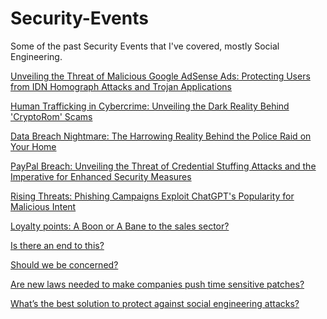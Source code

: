 # Security-Events
Some of the past Security Events that I've covered, mostly Social Engineering.

<a href="https://github.com/HarshaBaddigam/Security-Events/blob/main/Unveiling%20the%20Threat%20of%20Malicious%20Google%20AdSense%20Ads:%20Protecting%20Users%20from%20IDN%20Homograph%20Attacks%20and%20Trojan%20Applications.md">Unveiling the Threat of Malicious Google AdSense Ads: Protecting Users from IDN Homograph Attacks and Trojan Applications</a>

<a href="https://github.com/HarshaBaddigam/Security-Events/blob/main/HumanTraffickinginCybercrime%3AUnveilingtheDarkRealityBehind'CryptoRom'Scams.md">Human Trafficking in Cybercrime: Unveiling the Dark Reality Behind 'CryptoRom' Scams</a>

<a href="https://github.com/HarshaBaddigam/Security-Events/blob/main/DataBreachNightmare%3ATheHarrowingRealityBehindthePoliceRaidonYourHome.md">Data Breach Nightmare: The Harrowing Reality Behind the Police Raid on Your Home</a>

<a href="https://github.com/HarshaBaddigam/Security-Events/blob/main/PayPal%20Breach%3A%20Unveiling%20the%20Threat%20of%20Credential%20Stuffing%20Attacks%20and%20the%20Imperative%20for%20Enhanced%20Security%20Measures.md">PayPal Breach: Unveiling the Threat of Credential Stuffing Attacks and the Imperative for Enhanced Security Measures</a>

<a href="https://github.com/HarshaBaddigam/Security-Events/blob/main/Rising%20Threats%3A%20Phishing%20Campaigns%20Exploit%20ChatGPT's%20Popularity%20for%20Malicious%20Intent.md">Rising Threats: Phishing Campaigns Exploit ChatGPT's Popularity for Malicious Intent</a>

<a href="https://google.com">Loyalty points: A Boon or A Bane to the sales sector?</a>

<a href="https://google.com">Is there an end to this?</a>

<a href="https://google.com">Should we be concerned?</a>

<a href="https://google.com">Are new laws needed to make companies push time sensitive patches?</a>

<a href="https://google.com">What’s the best solution to protect against social engineering attacks?</a>
